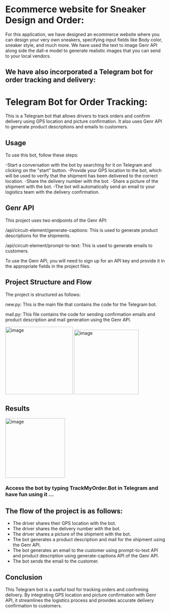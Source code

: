 # Ecommerce website for Sneaker Design and Order:

For this application, we have designed an ecommerce website where you can design your very own sneakers, specifying input fields like Body color, sneaker style, and much more. We have used the text to image Genr API along side the dall-e model to generate realistic images that you can send to your local vendors. 

## We have also incorporated a Telegram bot for order tracking and delivery:

# Telegram Bot for Order Tracking:


This is a Telegram bot that allows drivers to track orders and confirm delivery using GPS location and picture confirmation. It also uses Genr API to generate product descriptions and emails to customers.

## Usage
To use this bot, follow these steps:

-Start a conversation with the bot by searching for it on Telegram and clicking on the "start" button.
-Provide your GPS location to the bot, which will be used to verify that the shipment has been delivered to the correct location.
-Share the delivery number with the bot.
-Share a picture of the shipment with the bot.
-The bot will automatically send an email to your logistics team with the delivery confirmation.

## Genr API
This project uses two endpoints of the Genr API:

/api/circuit-element/generate-captions: This is used to generate product descriptions for the shipments.

/api/circuit-element/prompt-to-text: This is used to generate emails to customers.

To use the Genr API, you will need to sign up for an API key and provide it in the appropriate fields in the project files.

## Project Structure and Flow
The project is structured as follows:

new.py: This is the main file that contains the code for the Telegram bot.

mail.py: This file contains the code for sending confirmation emails and product description and mail generation using the Genr API.

<img width="212" alt="image" src="https://user-images.githubusercontent.com/80200174/221349238-e0355314-b0b1-4294-b471-4029a7a3b6eb.png">
<img width="203" alt="image" src="https://user-images.githubusercontent.com/80200174/221349267-25759b3b-9bd6-4d01-92c5-24919035fbda.png">

## Results
<img width="187" alt="image" src="https://user-images.githubusercontent.com/80200174/221349337-5e901a14-c48b-45f3-8fa3-90a5f2157955.png">

### Access the bot by typing TrackMyOrder.Bot in Telegram and have fun using it ...
## The flow of the project is as follows:

- The driver shares their GPS location with the bot.
- The driver shares the delivery number with the bot.
- The driver shares a picture of the shipment with the bot.
- The bot generates a product description and mail for the shipment using the Genr API.
- The bot generates an email to the customer using prompt-to-text API  and product description using generate-captions API of the Genr API.
- The bot sends the email to the customer.


## Conclusion
This Telegram bot is a useful tool for tracking orders and confirming delivery. By integrating GPS location and picture confirmation with Genr API, it streamlines the logistics process and provides accurate delivery confirmation to customers.



